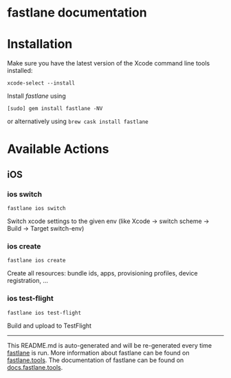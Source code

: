 fastlane documentation
================
# Installation

Make sure you have the latest version of the Xcode command line tools installed:

```
xcode-select --install
```

Install _fastlane_ using
```
[sudo] gem install fastlane -NV
```
or alternatively using `brew cask install fastlane`

# Available Actions
## iOS
### ios switch
```
fastlane ios switch
```
Switch xcode settings to the given env (like Xcode -> switch scheme -> Build -> Target switch-env)
### ios create
```
fastlane ios create
```
Create all resources: bundle ids, apps, provisioning profiles, device registration, ...
### ios test-flight
```
fastlane ios test-flight
```
Build and upload to TestFlight

----

This README.md is auto-generated and will be re-generated every time [fastlane](https://fastlane.tools) is run.
More information about fastlane can be found on [fastlane.tools](https://fastlane.tools).
The documentation of fastlane can be found on [docs.fastlane.tools](https://docs.fastlane.tools).
